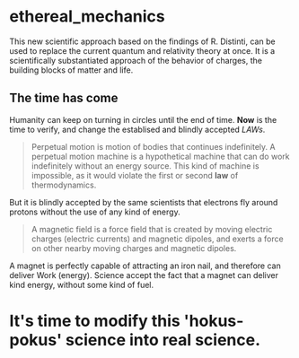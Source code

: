 # ethereal_mechanics
This new scientific approach based on the findings of R. Distinti, can be used to replace the current quantum and relativity theory at once. It is a scientifically substantiated approach of the behavior of charges, the building blocks of matter and life.

## The time has come

Humanity can keep on turning in circles until the end of time. **Now** is the time to verify, and change the establised and blindly accepted *LAWs*.

>Perpetual motion is motion of bodies that continues indefinitely. A perpetual motion machine is a hypothetical machine that can do work indefinitely without an energy source. This kind of machine is impossible, as it would violate the first or second **law** of thermodynamics. 

But it is blindly accepted by the same scientists that electrons fly around protons without the use of any kind of energy.

> A magnetic field is a force field that is created by moving electric charges (electric currents) and magnetic dipoles, and exerts a force on other nearby moving charges and magnetic dipoles.

A magnet is perfectly capable of attracting an iron nail, and therefore can deliver Work (energy). Science accept the fact that a magnet can deliver kind energy, without some kind of fuel.

# It's time to modify this 'hokus-pokus' science into **real** science.

